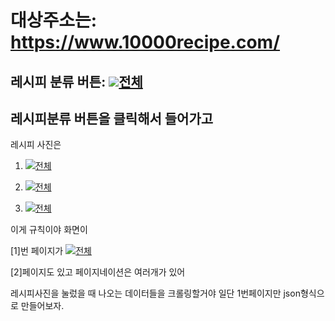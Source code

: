 # 대상주소는: https://www.10000recipe.com/

## 레시피 분류 버튼: <a href="/recipe/list.html?cat=" tabindex="0"><img src="https://recipe1.ezmember.co.kr/img/mobile/cate1_01.png"><span>전체</span></a>

## 레시피분류 버튼을 클릭해서 들어가고 

레시피 사진은 
1. <a href="/recipe/list.html?cat=" tabindex="0"><img src="https://recipe1.ezmember.co.kr/img/mobile/cate1_01.png"><span>전체</span></a>

2. <a href="/recipe/list.html?cat=" tabindex="0"><img src="https://recipe1.ezmember.co.kr/img/mobile/cate1_01.png"><span>전체</span></a>

3. <a href="/recipe/list.html?cat=" tabindex="0"><img src="https://recipe1.ezmember.co.kr/img/mobile/cate1_01.png"><span>전체</span></a>

이게 규칙이야
화면이 

[1]번 페이지가 <a href="/recipe/list.html?cat=" tabindex="0"><img src="https://recipe1.ezmember.co.kr/img/mobile/cate1_01.png"><span>전체</span></a>

[2]페이지도 있고
페이지네이션은 여러개가 있어 

레시피사진을 눌렀을 때 나오는 데이터들을 크롤링할거야 일단 1번페이지만
json형식으로 만들어보자.
